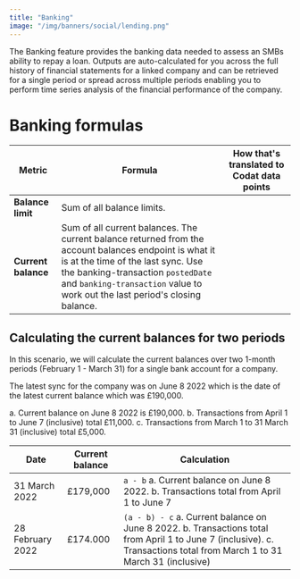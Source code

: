 ```yaml
---
title: "Banking"
image: "/img/banners/social/lending.png"
---
```


The Banking feature provides the banking data needed to assess an SMBs ability to repay a loan. Outputs are auto-calculated for you across the full history of financial statements for a linked company and can be retrieved for a single period or spread across multiple periods enabling you to perform time series analysis of the financial performance of the company.

# Banking formulas

|Metric|Formula|How that's translated to Codat data points|
|----|----|----|
|**Balance limit**|Sum of all balance limits.||
|**Current balance**|Sum of all current balances. The current balance returned from the account balances endpoint is what it is at the time of the last sync. Use the banking-transaction `postedDate` and `banking-transaction` value to work out the last period's closing balance.||


## Calculating the current balances for two periods

In this scenario, we will calculate the current balances over two 1-month periods (February 1 - March 31) for a single bank account for a company.

The latest sync for the company was on June 8 2022 which is the date of the latest current balance which was £190,000.

a. Current balance on June 8 2022 is £190,000.
b. Transactions from April 1 to June 7 (inclusive) total £11,000.
c. Transactions from March 1 to 31 March 31 (inclusive) total £5,000.

|Date|Current balance|Calculation|
|----|----|----|
|31 March 2022|£179,000|`a - b` a. Current balance on June 8 2022. b. Transactions total from April 1 to June 7|
|28 February 2022|£174.000|`(a - b) - c` a. Current balance on June 8 2022. b. Transactions total from April 1 to June 7 (inclusive). c. Transactions total from March 1 to 31 March 31 (inclusive)|


